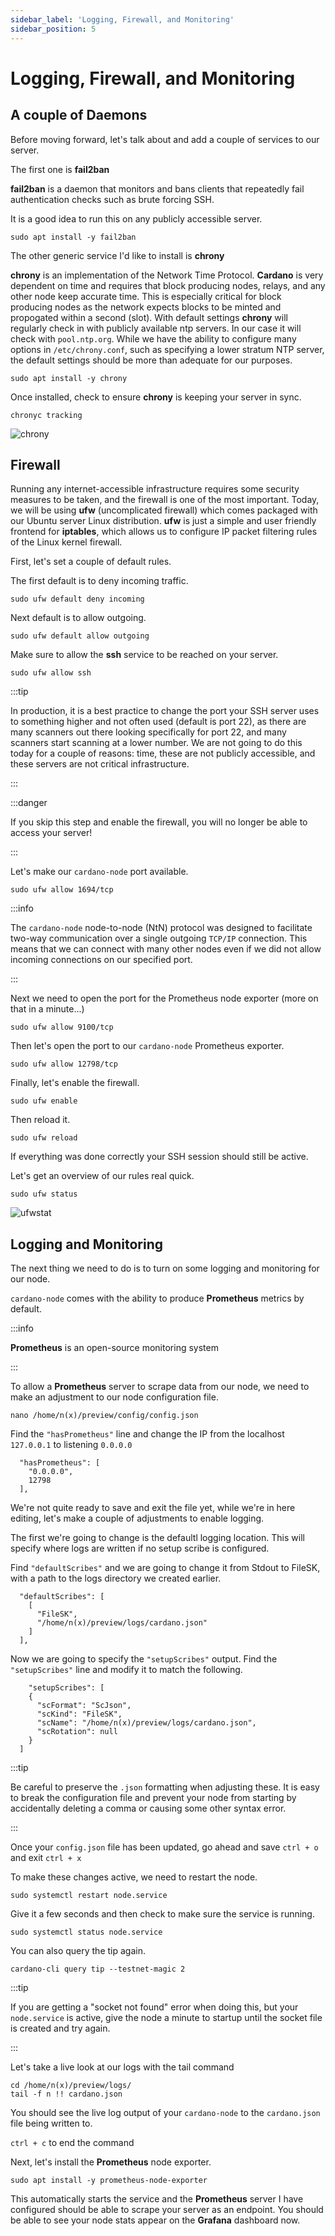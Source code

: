 ```yaml
---
sidebar_label: 'Logging, Firewall, and Monitoring'
sidebar_position: 5
---
```


# Logging, Firewall, and Monitoring

## A couple of Daemons

Before moving forward, let's talk about and add a couple of services to our server. 

The first one is **fail2ban**

**fail2ban** is a daemon that monitors and bans clients that repeatedly fail authentication checks such as brute forcing SSH. 

It is a good idea to run this on any publicly accessible server.

```
sudo apt install -y fail2ban
```

The other generic service I'd like to install is **chrony**

**chrony** is an implementation of the Network Time Protocol. **Cardano** is very dependent on time and requires that block producing nodes, relays, and any other node keep accurate time. This is especially critical for block producing nodes as the network expects blocks to be minted and propogated within a second (slot). With default settings **chrony** will regularly check in with publicly available ntp servers. In our case it will check with `pool.ntp.org`. While we have the ability to configure many options in `/etc/chrony.conf`, such as specifying a lower stratum NTP server, the default settings should be more than adequate for our purposes.

```
sudo apt install -y chrony
```

Once installed, check to ensure **chrony** is keeping your server in sync.

```
chronyc tracking
```

![chrony](/img/chronyct.png)

## Firewall

Running any internet-accessible infrastructure requires some security measures to be taken, and the firewall is one of the most important. Today, we will be using **ufw** (uncomplicated firewall) which comes packaged with our Ubuntu server Linux distribution. **ufw** is just a simple and user friendly frontend for **iptables**, which allows us to configure IP packet filtering rules of the Linux kernel firewall.

First, let's set a couple of default rules. 

The first default is to deny incoming traffic.

```
sudo ufw default deny incoming
```

Next default is to allow outgoing.

```
sudo ufw default allow outgoing
```

Make sure to allow the **ssh** service to be reached on your server.

```
sudo ufw allow ssh
```

:::tip

In production, it is a best practice to change the port your SSH server uses to something higher and not often used (default is port 22), as there are many scanners out there looking specifically for port 22, and many scanners start scanning at a lower number. We are not going to do this today for a couple of reasons: time, these are not publicly accessible, and these servers are not critical infrastructure.

:::

:::danger

If you skip this step and enable the firewall, you will no longer be able to access your server!

:::


Let's make our `cardano-node` port available.

```
sudo ufw allow 1694/tcp
```

:::info

The `cardano-node` node-to-node (NtN) protocol was designed to facilitate two-way communication over a single outgoing `TCP/IP` connection. This means that we can connect with many other nodes even if we did not allow incoming connections on our specified port.

:::

Next we need to open the port for the Prometheus node exporter (more on that in a minute...)

```
sudo ufw allow 9100/tcp
```

Then let's open the port to our `cardano-node` Prometheus exporter.

```
sudo ufw allow 12798/tcp
```

Finally, let's enable the firewall. 

```
sudo ufw enable
```

Then reload it.

```
sudo ufw reload
```

If everything was done correctly your SSH session should still be active.

Let's get an overview of our rules real quick.

```
sudo ufw status
```

![ufwstat](/img/ufwstatus.png)

## Logging and Monitoring

The next thing we need to do is to turn on some logging and monitoring for our node.

`cardano-node` comes with the ability to produce **Prometheus** metrics by default. 

:::info

**Prometheus** is an open-source monitoring system

:::

To allow a **Prometheus** server to scrape data from our node, we need to make an adjustment to our node configuration file. 

```
nano /home/n(x)/preview/config/config.json
```

Find the `"hasPrometheus"` line and change the IP from the localhost `127.0.0.1` to listening `0.0.0.0`

```
  "hasPrometheus": [
    "0.0.0.0",
    12798
  ],
```

We're not quite ready to save and exit the file yet, while we're in here editing, let's make a couple of adjustments to enable logging. 

The first we're going to change is the defaultl logging location. This will specify where logs are written if no setup scribe is configured. 

Find `"defaultScribes"` and we are going to change it from Stdout to FileSK, with a path to the logs directory we created earlier. 

```
  "defaultScribes": [
    [
      "FileSK",
      "/home/n(x)/preview/logs/cardano.json"
    ]
  ],
```

Now we are going to specify the `"setupScribes"` output. Find the `"setupScribes"` line and modify it to match the following.

```
    "setupScribes": [
    {
      "scFormat": "ScJson",
      "scKind": "FileSK",
      "scName": "/home/n(x)/preview/logs/cardano.json",
      "scRotation": null
    }
  ]
```

:::tip

Be careful to preserve the `.json` formatting when adjusting these. It is easy to break the configuration file and prevent your node from starting by accidentally deleting a comma or causing some other syntax error.

:::

Once your `config.json` file has been updated, go ahead and save `ctrl + o` and exit `ctrl + x`

To make these changes active, we need to restart the node.

```
sudo systemctl restart node.service
```

Give it a few seconds and then check to make sure the service is running. 

```
sudo systemctl status node.service
```

You can also query the tip again. 

```
cardano-cli query tip --testnet-magic 2
```

:::tip

If you are getting a "socket not found" error when doing this, but your `node.service` is active, give the node a minute to startup until the socket file is created and try again.

:::

Let's take a live look at our logs with the tail command

```
cd /home/n(x)/preview/logs/
tail -f n !! cardano.json
```

You should see the live log output of your `cardano-node` to the `cardano.json` file being written to. 

`ctrl + c` to end the command

Next, let's install the **Prometheus** node exporter. 

```
sudo apt install -y prometheus-node-exporter
```

This automatically starts the service and the **Prometheus** server I have configured should be able to scrape your server as an endpoint. You should be able to see your node stats appear on the **Grafana** dashboard now.


